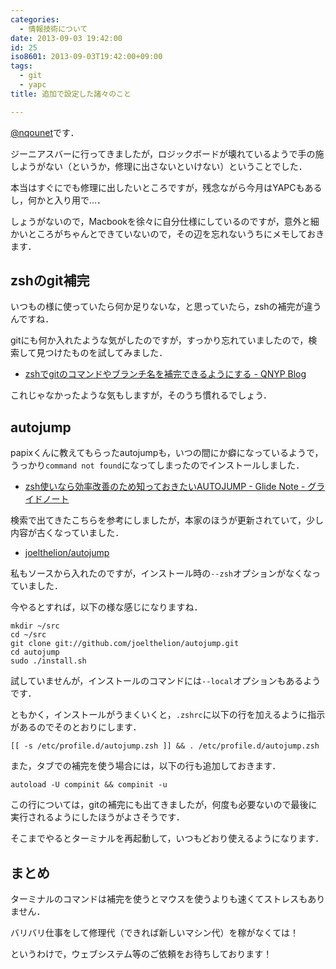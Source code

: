 ```yaml
---
categories:
  - 情報技術について
date: 2013-09-03 19:42:00
id: 25
iso8601: 2013-09-03T19:42:00+09:00
tags:
  - git
  - yapc
title: 追加で設定した諸々のこと

---
```


<p><a href="https://twitter.com/nqounet">@nqounet</a>です．</p>

<p>ジーニアスバーに行ってきましたが，ロジックボードが壊れているようで手の施しようがない（というか，修理に出さないといけない）ということでした．</p>

<p>本当はすぐにでも修理に出したいところですが，残念ながら今月はYAPCもあるし，何かと入り用で…．</p>

<p>しょうがないので，Macbookを徐々に自分仕様にしているのですが，意外と細かいところがちゃんとできていないので，その辺を忘れないうちにメモしておきます．</p>

<h2>zshのgit補完</h2>

<p>いつもの様に使っていたら何か足りないな，と思っていたら，zshの補完が違うんですね．</p>

<p>gitにも何か入れたような気がしたのですが，すっかり忘れていましたので，検索して見つけたものを試してみました．</p>

<ul>
<li><a href="http://blog.qnyp.com/2013/05/14/zsh-git-completion/">zshでgitのコマンドやブランチ名を補完できるようにする - QNYP Blog</a></li>
</ul>

<p>これじゃなかったような気もしますが，そのうち慣れるでしょう．</p>

<h2>autojump</h2>

<p>papixくんに教えてもらったautojumpも，いつの間にか癖になっているようで，うっかり<code>command not found</code>になってしまったのでインストールしました．</p>

<ul>
<li><a href="http://blog.glidenote.com/blog/2012/02/29/autojump-zsh/">zsh使いなら効率改善のため知っておきたいAUTOJUMP - Glide Note - グライドノート</a></li>
</ul>

<p>検索で出てきたこちらを参考にしましたが，本家のほうが更新されていて，少し内容が古くなっていました．</p>

<ul>
<li><a href="https://github.com/joelthelion/autojump">joelthelion/autojump</a></li>
</ul>

<p>私もソースから入れたのですが，インストール時の<code>--zsh</code>オプションがなくなっていました．</p>

<p>今やるとすれば，以下の様な感じになりますね．</p>

<pre><code>mkdir ~/src
cd ~/src
git clone git://github.com/joelthelion/autojump.git
cd autojump
sudo ./install.sh
</code></pre>

<p>試していませんが，インストールのコマンドには<code>--local</code>オプションもあるようです．</p>

<p>ともかく，インストールがうまくいくと，<code>.zshrc</code>に以下の行を加えるように指示があるのでそのとおりにします．</p>

<pre><code>[[ -s /etc/profile.d/autojump.zsh ]] &amp;&amp; . /etc/profile.d/autojump.zsh
</code></pre>

<p>また，タブでの補完を使う場合には，以下の行も追加しておきます．</p>

<pre><code>autoload -U compinit &amp;&amp; compinit -u
</code></pre>

<p>この行については，gitの補完にも出てきましたが，何度も必要ないので最後に実行されるようにしたほうがよさそうです．</p>

<p>そこまでやるとターミナルを再起動して，いつもどおり使えるようになります．</p>

<h2>まとめ</h2>

<p>ターミナルのコマンドは補完を使うとマウスを使うよりも速くてストレスもありません．</p>

<p>バリバリ仕事をして修理代（できれば新しいマシン代）を稼がなくては！</p>

<p>というわけで，ウェブシステム等のご依頼をお待ちしております！</p>
    	